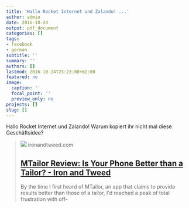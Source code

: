 ```yaml
---
title: 'Hallo Rocket Internet und Zalando! ...'
author: admin
date: 2016-10-24
output: pdf_document
categories: []
tags:
- facebook
- german
subtitle: ''
summary: ''
authors: []
lastmod: 2016-10-24T23:23:00+02:00
featured: no
image:
  caption: ''
  focal_point: ''
  preview_only: no
projects: []
slug: []
---
```

Hallo Rocket Internet und Zalando! Warum kopiert ihr nicht mal diese Geschäftsidee?
> [![](https://ironandtweed.com/wp-content/uploads/2016/03/m-tailor-review.jpg)](http://ironandtweed.com/mtailor-review-phone-better-tailor/)
> ironandtweed.com
> ## [MTailor Review: Is Your Phone Better than a Tailor? - Iron and Tweed](http://ironandtweed.com/mtailor-review-phone-better-tailor/)
>
>By the time I first heard of MTailor, an app that claims to provide results better than those of a tailor, I'd reached a peak of total frustration with off-

